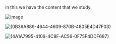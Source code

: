 in this we have the content that we study.



![image](https://github.com/user-attachments/assets/7d4b3db3-cc87-448e-ba2c-037a4b604281)

![{0B36A889-4644-4609-870B-4805E4D47F03}](https://github.com/user-attachments/assets/cca10aaf-dc2f-4a96-bb8a-b4a6163c6ea0)

![{4A1A7995-4109-4C8F-AC56-0F75F4DDF687}](https://github.com/user-attachments/assets/60640e4d-b3d7-46a8-8e8d-b147a20b3e5c)
